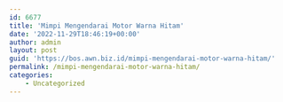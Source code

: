 ```yaml
---
id: 6677
title: 'Mimpi Mengendarai Motor Warna Hitam'
date: '2022-11-29T18:46:19+00:00'
author: admin
layout: post
guid: 'https://bos.awn.biz.id/mimpi-mengendarai-motor-warna-hitam/'
permalink: /mimpi-mengendarai-motor-warna-hitam/
categories:
    - Uncategorized
---
```


